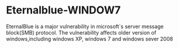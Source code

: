 # Eternalblue-WINDOW7
EternalBlue is a major vulnerability in microsoft`s server message block(SMB) protocol. The vulnerability affects older version of windows,including windows XP, windows 7 and windows sever 2008
